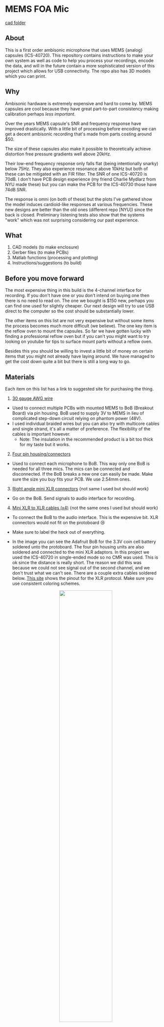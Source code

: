# MEMS FOA Mic

[cad folder](cad)

## About
This is a first order ambisonic microphone that uses MEMS {analog} capsules (ICS-40720). This repository contains instructions to make your own system as well as code to help you process your recordings, encode the data, and will in the future contain a more sophisticated version of this project which allows for USB connectivity. The repo also has 3D models which you can print.

## Why

Ambisonic hardware is extremely expensive and hard to come by. MEMS capsules are cool because they have great part-to-part consistency making calibration perhaps *less important*.

Over the years MEMS capsule's SNR and frequency response have improved drastically. With a little bit of processing before encoding we can get a decent ambisonic recording that's made from parts costing around $50.

The size of these capsules also make it possible to theoretically achieve distortion free pressure gradients well above 20kHz.

Their low-end frequency response only falls flat (being intentionally snarky) below 75Hz. They also experience resonance above 10kHz but both of these can be mitigated with an FIR filter. The SNR of one ICS-40720 is 70dB. I don't have PCB design experience (my friend Charlie Mydlarz from NYU made these) but you can make the PCB for the ICS-40730 those have 74dB SNR.

The response is omni (on both of these) but the plots I've gathered show the model induces cardioid-like responses at various frequencies. These new designs are better than the old ones (different repo [NYU]) since the back is closed. Preliminary listening tests also show that the systems "work" which was not surprising considering our past experience.

## What

1. CAD models (to make enclosure)
2. Gerber files (to make PCBs)
3. Matlab functions (processing and plotting)
4. Instructions/suggestions (to build)

## Before you move forward

The most expensive thing in this build is the 4-channel interface for recording. If you don't have one or you don't intend on buying one then there is no need to read on. The one we bought is $150 new, perhaps you can find one used for slightly cheaper. Our next design will try to use USB direct to the computer so the cost should be substantially lower.

The other items on this list are not very expensive but without some items the process becomes much more difficult (we believe). The one key item is the reflow oven to mount the capsules. So far we have gotten lucky with finding a professional reflow oven but if you can't you might want to try looking on youtube for tips to surface mount parts without a reflow oven.

Besides this you should be willing to invest a little bit of money on certain items that you might not already have laying around. We have managed to get the cost down quite a bit but there is still a long way to go.

## Materials

Each item on this list has a link to suggested site for purchasing the thing.

1. [30 gauge AWG wire](https://www.amazon.com/StrivedayTM-Flexible-Silicone-electronic-electrics/dp/B01KQ2JNLI/ref=sr_1_1_sspa?keywords=30+awg&qid=1556571822&s=gateway&sr=8-1-spons&psc=1)
  * Used to connect multiple PCBs with mounted MEMS to BoB (Breakout Board) via pin housing. BoB used to supply 3V to MEMS in lieu of complicated step-down circuit relying on phantom power (48V).
  * I used individual braided wires but you can also try with multicore cables and single strand, it's all a matter of preference. The flexibility of the cables is important however.
    * Note: The insulation in the recommended product is a bit too thick for my taste but it works.
2. [Four pin housing/connectors](https://www.amazon.com/OCR-Connector-Housing-Assortment-640Pcs-Set/dp/B071JLCFT6/ref=sr_1_1_sspa?keywords=housing+connectors&qid=1556571909&s=gateway&sr=8-1-spons&psc=1)
  * Used to connect each microphone to BoB. This way only one BoB is needed for all three mics. The mics can be connected and disconnected. If the BoB breaks a new one can easily be made. Make sure the size you buy fits your PCB. We use 2.54mm ones.
3. [Right angle mini XLR connectors](https://www.mouser.com/ProductDetail/Switchcraft/TRAPC3MX?qs=sGAEpiMZZMv0W4pxf2HiV8A0R3F5127qpI46s22ojyQ%3D) {not same I used but should work}
  * Go on the BoB. Send signals to audio interface for recording.
4. [Mini XLR to XLR cables (x4)](https://www.amazon.com/dp/B07GMF5JVY/ref=sspa_dk_detail_0?psc=1&pd_rd_i=B07GMF5JVY&pd_rd_w=LiEZH&pf_rd_p=8a8f3917-7900-4ce8-ad90-adf0d53c0985&pd_rd_wg=OUh9o&pf_rd_r=WG689DARFN3HMFGHV3NJ&pd_rd_r=9c7e717b-6ac3-11e9-b12e-253105b62179) {not the same ones I used but should work}
  * To connect the BoB to the audio interface. This is the expensive bit. XLR connectors would not fit on the protoboard 😢
  * Make sure to label the heck out of everything.
  * In the image you can see the Adafruit BoB for the 3.3V coin cell battery soldered unto the protoboard. The four pin housing units are also soldered and connected to the mini XLR adaptors. In this project we used the ICS-40720 in single-ended mode so no CMR was used. This is ok since the distance is really short. The reason we did this was because we could not see signal out of the second channel, and we don't trust what we can't see. There are a couple extra cables soldered below. [This site](http://www.clarkwire.com/pinoutxlrbalanced.htm) shows the pinout for the XLR protocol. Make sure you use consistent coloring schemes.

    <p align="center">
      <img width="60%" height="60%" src="img/BoB.JPG">
    </p>


5. [3V coin cell BoB from Adafruit + headers.](https://www.adafruit.com/product/1870?gclid=CjwKCAjwwZrmBRA7EiwA4iMzBP3FB21Aru9Q0nQUxxH0qUOuSwB5bc1OHON3UCgyggRGDbX4wH-0ExoCb90QAvD_BwE)
  * Naturally you'll want some batteries as well. You can buy these anywhere, they are fairly ubiquitous. They are called CR2032's.
  * The adafruit BoB was soldered to the protoboard.
  * In the future we want to make our own custom board.
6. [A standard double-sided PCB to mount the coin cell BoB](https://www.amazon.com/Gikfun-Solder-able-Breadboard-Plated-Arduino/dp/B071R3BFNL/ref=sr_1_4?keywords=protoboard&qid=1556572543&s=gateway&sr=8-4)
  * I ended up buying a "proto-board" since I'm a newby. That way you can build your circuit on a breadboard and then just replicate it exactly as is on the PCB.
7. [A four channel audio interface](https://www.sweetwater.com/store/detail/UMC404HD--behringer-u-phoria-umc404hd-usb-audio-interface)
  * I bought a Behringer U-Phoria UMC404HD for $150. The only problem is that the knobs for the gain are analog, if you can get a cheap one with digital gain control that'd be better.
  * Make sure to never turn on phantom power, I am not sure what happens but I don't want to find out.
8. [The PCB files we are using](https://github.com/gzalles/MEMS_FOA_Mic/tree/master/pcb) + [online service to produce them](https://jlcpcb.com/) (these are very small I doubt a DIY mill can do it).
  * Download them from this repo and send them to your service of choice. There are services that do the assembly for you but those can be very expensive. Part of the fun is mounting these but if you can't I might be able to send you some. Ask me to put my product on Tindie so you can buy these. It should only be like $5...
  * We recommend [this service](https://jlcpcb.com/quote), they will send you the boards but you'll still likely want to assemble yourself.
9. [Some MEMS IC40720](https://www.digikey.com/product-detail/en/tdk-invensense/ICS-40720/1428-1120-1-ND/6148222)
  * Download the data-sheet to get the heat profile for the reflow oven.
  * Apply the paste to the PCBs and use tweezers to gently lay the capsules on, don't press down, the heat from the oven should take care of everything.
  * Again, look on youtube for alternate reflow solutions. There are a myriad of videos of inventive people surface mounting without reflow ovens.
10. [Solder paste](https://www.amazon.com/Clean-Lead-Solder-Paste-Grams/dp/B017RTTR14/ref=asc_df_B017RTTR14/?tag=hyprod-20&linkCode=df0&hvadid=312039830589&hvpos=1o1&hvnetw=g&hvrand=7899694229947333250&hvpone=&hvptwo=&hvqmt=&hvdev=c&hvdvcmdl=&hvlocint=&hvlocphy=9053667&hvtargid=pla-845853512152&psc=1&tag=&ref=&adgrpid=63202739518&hvpone=&hvptwo=&hvadid=312039830589&hvpos=1o1&hvnetw=g&hvrand=7899694229947333250&hvqmt=&hvdev=c&hvdvcmdl=&hvlocint=&hvlocphy=9053667&hvtargid=pla-845853512152)
  * Used to surface mount the capsules unto the PCBs.
  * Careful, this can be toxic. Work in a well ventilated area.
11. [A reflow oven or home solution to surface mounting](https://www.manncorp.com/reflow-ovens-bench-top-mc-301.html) {search for one at your university}
  * Note: unfortunately these are very hard to mount since the pads are not exposed during soldering. The best way to do it without a reflow oven is with an electric hot plate (as far as I know, have not tried it yet).
  * Some known solutions include: hot plates, DIY reflow ovens made from convection ovens and heat guns (that last one might be tricky for this).
12. [A soldering station + solder](https://www.amazon.com/Soldering-Electronics-Adjustable-Temperature-Desoldering/dp/B06XFT1TPJ/ref=asc_df_B06XFT1TPJ/?tag=hyprod-20&linkCode=df0&hvadid=312111858656&hvpos=1o1&hvnetw=g&hvrand=4169765281798860709&hvpone=&hvptwo=&hvqmt=&hvdev=c&hvdvcmdl=&hvlocint=&hvlocphy=9053667&hvtargid=pla-571061621463&psc=1).
  * You will use this to solder every component that needs soldering other than the MEMS capsule and the surface mounted capacitor.
  * It helps to have thin solder since the leads can get quite small and the thinner the solder the easier it will melt. Also recommend getting some "helping hands" to prop stuff up.
13. [A 3D printer](https://formlabs.com/3d-printers/form-2/) or a [3D printing service](https://www.3dhubs.com/).
  * The are a ton of services online so if you don't have access to an SLS printer don't sweat. You might need to wait a few days for them to ship you the models however.
  * The better the 3D printer the easier your life. We have tried many different printers some work better than others. Try finding a Form2 3D printer. If you can't then order online. If it's too expensive a cheaper printer will work but it will take some trial and error.
  * [Here is another one](https://www.shapeways.com/). Shapeways actually has educational discounts if you have a .edu email.
14. [A laser cutter](https://www.epiloglaser.com/) or a [laser cutting service](https://make.ponoko.com/)
  * We will use this to make foam rings that keep the PCBs in place.
  * If you need some ask me to mail you some. I will just ask for shipping.
15. [The foam for the rings](https://www.amazon.com/Bulk-Buy-Foamies-10-Pack-1199-21/dp/B00KDMQB4Y/ref=pd_bxgy_201_img_2/147-7770462-0925407?_encoding=UTF8&pd_rd_i=B00KDMQB4Y&pd_rd_r=331578be-6c41-11e9-93e4-9f5b0bbd650f&pd_rd_w=HrmuL&pd_rd_wg=hguFt&pf_rd_p=a2006322-0bc0-4db9-a08e-d168c18ce6f0&pf_rd_r=DBR6TS2W0TAWFFXTYNB8&psc=1&refRID=DBR6TS2W0TAWFFXTYNB8)
  * I bought some 2mm foam from Amazon. Beware when laser cutting. Fumes can be toxic. I am uncertain about the flammability of this material but I’ve laser cut it before successfully. [to do: laser cutter settings]
16. [Reaper](https://www.reaper.fm/)
  * Best DAW for this kind of work
17. [Free ambisonic decoder](https://facebook360.fb.com/spatial-workstation/) (binaural is best IMO)
  * You can use something else if you prefer. There are plenty of ambisonic tools out there.
  * FB Spatial Workstation comes with a Reaper template. You can either use encoded audio or use Sennheiser's A-to-B encoder.
  * I also have a repo with a naive encoder as a MATLAB GUI.
18. [0.1uF surface mounted capacitors](https://www.digikey.com/product-detail/en/kemet/C0805C104K5RACTU/399-1170-1-ND/411445) {pretty sure these are the ones}
  * I am pretty sure they are diaelectric so it does not matter which direction you mount them in.

## Instructions

* Use paste to solder MEMS capsule and capacitor in the reflow oven. Use the spec sheet to get the right heat curve, ensuring that no components are damaged. This is by far the hardest part of the process so do it first. It takes patience and perseverance. If you get a stencil it should be easier. I will try to upload a stencil but it should not be hard to get/make one though. Use the gerber files. If you are SMDing indoors try using leadless paste, it will take longer but it will be safer. Make sure you check the heat points of both the paste and components. Some people use a toothpick for the paste application. I think it is a good suggestion.

<p align="center">
  <img width="60%" height="60%" src="img/memsPCB_paste.jpg">
</p>

* Check that the capsules are working by connecting them to a an oscilloscope and voltage generator. If you don't have either of these plug them into the battery and to a soundcard. You don't want to solder cables until you have confirmed your capsules are working. It is a waste of time. I have gotten lucky finding oscilloscopes. You can buy some cheap oscilloscope kits online. Then connect ground to ground and signal to the other probe. We have consistently found a problem with the + signal in our boards so the MEMS is working in single-ended mode.

* Solder wires to the PCBs. We recommend having a consistent color code to make things easier. Also, the sound is going to be coming in from the "sound hole" opposite the capsule, so make sure your cables are pointed away. Whatever colors you have just be consistent and keep track of what color you are using for what purpose. You might prefer to feed the cables through the enclosure first. It is up to you to decide what's easiest. Step four has more details...

  * We used this scheme:
    * Black = GRND
    * Red = V
    * White = +
    * Yellow = -


* (You might have already done this...) After the cables have been soldered you have to feed them through the mic housing and careful fit the PCBs inside. It is important to label which capsule is going into what port. You should use tape and a sharpie for this step. The reason for this is that it will be impossible to trace the cables once inside the housing, and we will need to know which cables correspond to which capsule. Here is the capsule naming scheme that we use. FLU = front left up, BLD = back left down, you can figure the rest out. L/R is from the engineer's perspective and F/B is from the musicians perspective. I hate that it's so but this is "standard".

<p align="center">
  <img width="60%" height="60%" src="img/yigal_mark2_crop.JPG">
</p>

* After that we make a cheap little BoB for the voltage supply. It is our little black box were zero magic is happening (laughs nervously). We made it so we can disconnect any capsule that might not be working and can replace it if need be. Getting the XLR pins is a bit tricky too but they have diagrams for that online (we shared a link before...). We used mini XLRs to make the whole thing a bit neater.

* Connect wires to a breakout board and battery to the circuit.

* Connect audio signal to mini  XLR cables.

* Record ambisonics A-format signals.

For even more information, [check out our research](https://pdfs.semanticscholar.org/2975/2fc2fa93e4b208502d6ea4fc1a83461f4cd9.pdf)!

## Code

Syntax highlighting

``` MATLAB
a2b_encode(FLU, FRD, BLD, BRU, out.wav)
```

There is some code on the way...

## Links

https://sites.google.com/nyu.edu/open-source-vr-mic-nyu/home

http://www.creativefieldrecording.com/2017/03/01/explorers-of-ambisonics-introduction/

https://wiki.xiph.org/Ambisonics

https://cm-gitlab.stanford.edu/ambisonics/SpHEAR/

https://en.wikipedia.org/wiki/List_of_Ambisonic_software

https://github.com/greekgoddj/ambisonic-lib

## Notes

* The quality of the 3D printer will be of importance. At one point one of our enclosures broke so we had to replace it. The SLS print is far better quality. In the future design we will want to consider this. We need to make the neck of the microphone thicker. To replace the enclosure I used some heat shrink tubes. The small one is the one that broke. Our measurements were taken before it broke but the capsules are the same which I am ok with.

## More images

<p align="center">
  <img width="60%" height="60%" src="img/3mics.JPG">
  <figcaption>The three mics used for our experiment. Weirdly enough all three mics were printed with different 3D printers. The SLS printer was by far the best but it set us back $20 😢 </figcaption>
</p>


<!--
<p align="center">
  <img width="60%" height="60%" src="https://upload.wikimedia.org/wikipedia/en/thumb/f/f6/AmbisonicLogo.svg/1200px-AmbisonicLogo.svg.png">
</p> -->
